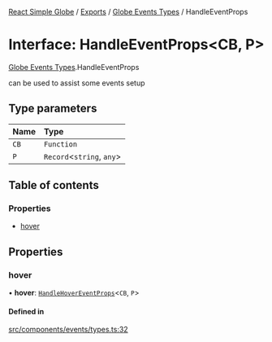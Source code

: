 [React Simple Globe](../README.md) / [Exports](../modules.md) / [Globe Events Types](../modules/Globe_Events_Types.md) / HandleEventProps

# Interface: HandleEventProps<CB, P\>

[Globe Events Types](../modules/Globe_Events_Types.md).HandleEventProps

can be used to assist some events setup

## Type parameters

| Name | Type |
| :------ | :------ |
| `CB` | `Function` |
| `P` | `Record`<`string`, `any`\> |

## Table of contents

### Properties

- [hover](Globe_Events_Types.HandleEventProps.md#hover)

## Properties

### hover

• **hover**: [`HandleHoverEventProps`](Globe_Events_Types.HandleHoverEventProps.md)<`CB`, `P`\>

#### Defined in

[src/components/events/types.ts:32](https://github.com/Gaushao/d3-react-globe/blob/4f7a1a2/src/components/events/types.ts#L32)
